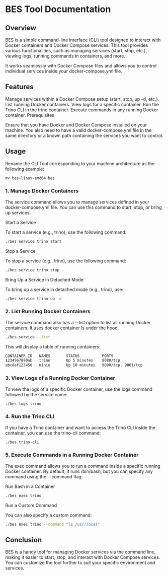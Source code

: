 # BES Tool Documentation

## Overview

BES is a simple command-line interface (CLI) tool designed to interact with Docker containers and Docker Compose services. This tool provides various functionalities, such as managing services (start, stop, etc.), viewing logs, running commands in containers, and more.

It works seamlessly with Docker Compose files and allows you to control individual services inside your docker-compose.yml file.

## Features

Manage services within a Docker Compose setup (start, stop, up -d, etc.).
List running Docker containers.
View logs for a specific container.
Run the Trino CLI in the trino container.
Execute commands in any running Docker container.
Prerequisites

Ensure that you have Docker and Docker Compose installed on your machine. You also need to have a valid docker-compose.yml file in the same directory or a known path containing the services you want to control.

## Usage

Rename the CLI Tool corresponding to your machine architecture as the following example:
```bash
mv bes-linux-amd64 bes
```

### 1. Manage Docker Containers
The service command allows you to manage services defined in your docker-compose.yml file. You can use this command to start, stop, or bring up services.

Start a Service

To start a service (e.g., trino), use the following command:

```bash
./bes service trino start
```

Stop a Service

To stop a service (e.g., trino), use the following command:

```bash
./bes service trino stop
```

Bring Up a Service in Detached Mode

To bring up a service in detached mode (e.g., trino), use:

```bash
./bes service trino up -d
```
### 2. List Running Docker Containers
The service command also has a --list option to list all running Docker containers. It uses docker container ls under the hood.

```bash
./bes service --list
```
This will display a table of running containers:

```bash
CONTAINER ID   NAMES       STATUS          PORTS
1234567890ab   trino       Up 5 minutes    8080/tcp
abcdef123456   minio       Up 10 minutes   9000/tcp, 9001/tcp
```
### 3. View Logs of a Running Docker Container
To view the logs of a specific Docker container, use the logs command followed by the service name:

```bash
./bes logs trino
```

### 4. Run the Trino CLI
If you have a Trino container and want to access the Trino CLI inside the container, you can use the trino-cli command:

```bash
./bes trino-cli
```

### 5. Execute Commands in a Running Docker Container
The exec command allows you to run a command inside a specific running Docker container. By default, it runs /bin/bash, but you can specify any command using the --command flag.

Run Bash in a Container

```bash
./bes exec trino
```
Run a Custom Command

You can also specify a custom command:

```bash
./bes exec trino --command "ls /usr/local"
```

## Conclusion

BES is a handy tool for managing Docker services via the command line, making it easier to start, stop, and interact with Docker Compose services. You can customize the tool further to suit your specific environment and services.
